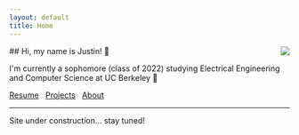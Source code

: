 ```yaml
---
layout: default
title: Home
---
```


<img src="{{site.baseurl}}/public/assets/headshot.jpg" style="float: right" class="shadow" />
## Hi, my name is Justin! 👋

I'm currently a sophomore (class of 2022) studying Electrical Engineering and
Computer Science at UC Berkeley 🐻

<a href="{{site.baseurl}}/public/documents/resume.pdf" class="button-blue" style="margin-right: 0.5rem">Resume</a>
<a href="{{site.baseurl}}/projects" class="button-blue" style="margin-right: 0.5rem">Projects</a>
<a href="{{site.baseurl}}/about" class="button-blue">About</a>

----


Site under construction... stay tuned!
